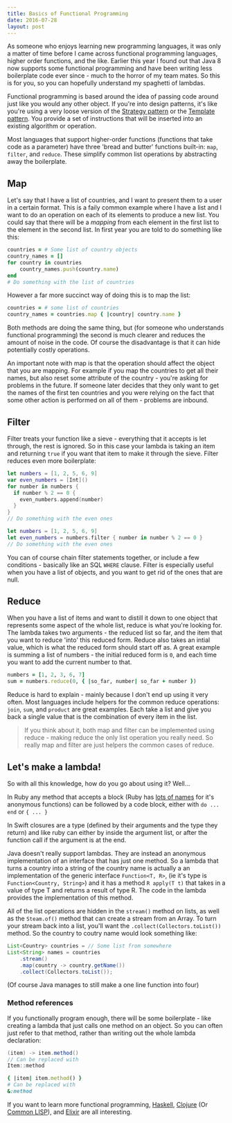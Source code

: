 ```yaml
---
title: Basics of Functional Programming
date: 2016-07-28
layout: post
---
```


As someone who enjoys learning new programming languages, it was only a matter of time before I came across functional programming languages, higher order functions, and the like. Earlier this year I found out that Java 8 now supports some functional programming and have been writing less boilerplate code ever since - much to the horror of my team mates. So this is for you, so you can hopefully understand my spaghetti of lambdas.

Functional programming is based around the idea of passing code around just like you would any other object. If you're into design patterns, it's like you're using a very loose version of the [Strategy pattern](https://en.wikipedia.org/wiki/Template_method_pattern) or the [Template pattern](https://en.wikipedia.org/wiki/Template_method_pattern). You provide a set of instructions that will be inserted into an existing algorithm or operation.

Most languages that support higher-order functions (functions that take code as a parameter) have three 'bread and butter' functions built-in: `map`, `filter`, and `reduce`. These simplify common list operations by abstracting away the boilerplate.

## Map

Let's say that I have a list of countries, and I want to present them to a user in a certain format. This is a faily common example where I have a list and I want to do an operation on each of its elements to produce a new list. You could say that there will be a _mapping_ from each element in the first list to the element in the second list. In first year you are told to do something like this:

```ruby
countries = # Some list of country objects
country_names = []
for country in countries
    country_names.push(country.name)
end
# Do something with the list of countries
```

However a far more succinct way of doing this is to map the list:

```ruby
countries = # some list of countries
country_names = countries.map { |country| country.name }
```

Both methods are doing the same thing, but (for someone who understands functional programming) the second is much clearer and reduces the amount of noise in the code. Of course the disadvantage is that it can hide potentially costly operations.

An important note with map is that the operation should affect the object that you are mapping. For example if you map the countries to get all their names, but also reset some attribute of the country - you're asking for problems in the future. If someone later decides that they only want to get the names of the first ten countries and you were relying on the fact that some other action is performed on all of them - problems are inbound.

## Filter

Filter treats your function like a sieve - everything that it accepts is let through, the rest is ignored. So in this case your lambda is taking an item and returning `true` if you want that item to make it through the sieve. Filter reduces even more boilerplate:

```swift
let numbers = [1, 2, 5, 6, 9]
var even_numbers = [Int]()
for number in numbers {
  if number % 2 == 0 {
    even_numbers.append(number)
  }
}
// Do something with the even ones
```

```swift
let numbers = [1, 2, 5, 6, 9]
let even_numbers = numbers.filter { number in number % 2 == 0 }
// Do something with the even ones
```

You can of course chain filter statements together, or include a few conditions - basically like an SQL `WHERE` clause. Filter is especially useful when you have a list of objects, and you want to get rid of the ones that are null.

## Reduce

When you have a list of items and want to distill it down to one object that represents some aspect of the whole list, reduce is what you're looking for. The lambda takes two arguments - the reduced list so far, and the item that you want to reduce 'into' this reduced form. Reduce also takes an intial value, which is what the reduced form should start off as. A great example is summing a list of numbers - the initial reduced form is `0`, and each time you want to add the current number to that.

```ruby
numbers = [1, 2, 3, 6, 7]
sum = numbers.reduce(0, { |so_far, number| so_far + number })
```

Reduce is hard to explain - mainly because I don't end up using it very often. Most languages include helpers for the common reduce operations: `join`, `sum`, and `product` are great examples. Each take a list and give you back a single value that is the combination of every item in the list.

> If you think about it, both map and filter can be implemented using reduce - making reduce the only list operation you really need. So really map and filter are just helpers the common cases of reduce.

## Let's make a lambda!

So with all this knowledge, how do you go about using it? Well...

In Ruby any method that accepts a block (Ruby has [lots of names](https://awaxman11.github.io/blog/2013/08/05/what-is-the-difference-between-a-block/) for it's anonymous functions) can be followed by a code block, either with `do ... end` or `{ ... }`

In Swift closures are a type (defined by their arguments and the type they return) and like ruby can either by inside the argument list, or after the function call if the argument is at the end.

Java doesn't really support lambdas. They are instead an anonymous implementation of an interface that has just one method. So a lambda that turns a country into a string of the country name is actually a an implementation of the generic interface `Function<T, R>`, (ie it's type is `Function<Country, String>`) and it has a method `R apply(T t)` that takes in a value of type T and returns a result of type R. The code in the lambda provides the implementation of this method.

All of the list operations are hidden in the `stream()` method on lists, as well as the `Steam.of()` method that can create a stream from an Array. To turn your stream back into a list, you'll want the `.collect(Collectors.toList())` method. So the country to coutry name would look something like:

```java
List<Country> countries = // Some list from somewhere
List<String> names = countries
    .stream()
    .map(country -> country.getName())
    .collect(Collectors.toList());
```

(Of course Java manages to still make a one line function into four)

### Method references

If you functionally program enough, there will be some boilerplate - like creating a lambda that just calls one method on an object. So you can often just refer to that method, rather than writing out the whole lambda declaration:

```java
(item) -> item.method()
// Can be replaced with
Item::method
```

```ruby
{ |item| item.method() }
# Can be replaced with
&:method
```

If you want to learn more functional programming, [Haskell](https://learnyouahaskell.com/chapters), [Clojure](https://clojure.org/) (Or [Common LISP](https://www.gigamonkeys.com/book/)), and [Elixir](https://www.manning.com/books/elixir-in-action) are all interesting.
